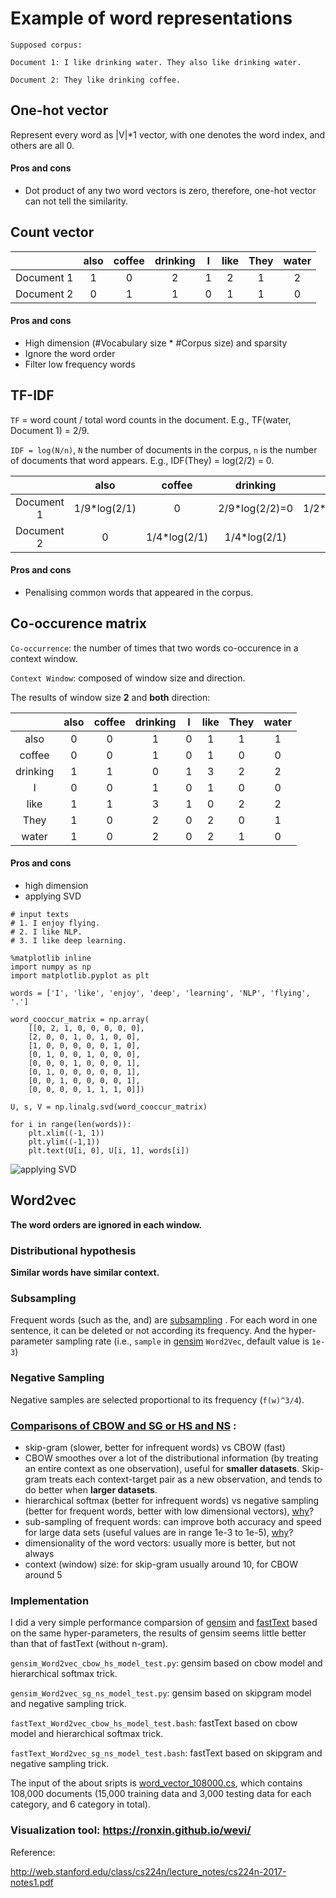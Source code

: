 # Example of word representations

```
Supposed corpus:

Document 1: I like drinking water. They also like drinking water.

Document 2: They like drinking coffee.
```
## One-hot vector
Represent every word as |V|*1 vector, with one denotes the word index, and others are all 0.

#### Pros and cons
* Dot product of any two word vectors is zero, therefore, one-hot vector can not tell the similarity.

## Count vector

|          | also |   coffee      |   drinking |       I        |     like      |     They     |     water    |
|   :---:  | :---:|     :---:     |    :---:   |        :---:   |    :---:      |     :---:    |     :---:    |
|Document 1| 1    |      0        |      2     |        1       |      2        |     1        |       2      |
|Document 2| 0    |      1        |      1     |        0       |      1        |      1       |     0        |

#### Pros and cons
* High dimension (#Vocabulary size * #Corpus size) and sparsity
* Ignore the word order 
* Filter low frequency words

## TF-IDF

`TF` = word count /  total word counts in the document. E.g., TF(water, Document 1) = 2/9.

`IDF = log(N/n)`, `N` the number of documents in the corpus, `n` is the number of documents that word appears. E.g., IDF(They) = log(2/2) = 0.


|          | also |   coffee      |   drinking |    I        |     like      |     They     |     water    |
|   :---:  | :---:|     :---:     |    :---:   |     :---:   |    :---:      |     :---:    |     :---:    |
|Document 1| 1/9*log(2/1)| 0      |2/9*log(2/2)=0|1/2*log(2/1)|2/9*log(2/2)=0 |1/9*log(2/2)=0|2/9*log(2/1)  |
|Document 2| 0    |1/4*log(2/1)   |1/4*log(2/1)|     0       | 1/4*log(2/1)  |  1/4*log(2/1)|     0        |



#### Pros and cons
* Penalising common words that appeared in the corpus.

## Co-occurence matrix


`Co-occurrence`: the number of times that two words co-occurence in a context window.

`Context Window`: composed of window size and direction. 

The results of window size **2** and **both** direction:

|          | also |   coffee      |   drinking |   I        |     like      |     They     |     water    |
|   :---:  | :---:|     :---:     |    :---:   |    :---:   |    :---:      |     :---:    |     :---:    |
|   also   |  0   |      0        |      1     |      0     |      1        |     1        |       1      |
|   coffee |  0   |      0        |      1     |      0     |      1        |      0       |     0        |
| drinking |  1   |      1        |      0     |     1      |      3        |      2       |     2        |
|   I      |  0   |      0        |      1     |      0     |      1        |      0       |     0        |
|   like   |  1   |      1        |      3     |     1      |      0        |      2       |     2        |
|   They   |  1   |      0        |      2     |     0      |      2        |      0       |     1        |
|   water  |  1   |      0        |      2     |      0     |      2        |      1       |     0        |

#### Pros and cons
* high dimension
* applying SVD
```
# input texts
# 1. I enjoy flying.
# 2. I like NLP.
# 3. I like deep learning.

%matplotlib inline
import numpy as np
import matplotlib.pyplot as plt

words = ['I', 'like', 'enjoy', 'deep', 'learning', 'NLP', 'flying', '.']

word_cooccur_matrix = np.array(
    [[0, 2, 1, 0, 0, 0, 0, 0],
    [2, 0, 0, 1, 0, 1, 0, 0],
    [1, 0, 0, 0, 0, 0, 1, 0],
    [0, 1, 0, 0, 1, 0, 0, 0],
    [0, 0, 0, 1, 0, 0, 0, 1],
    [0, 1, 0, 0, 0, 0, 0, 1],
    [0, 0, 1, 0, 0, 0, 0, 1],
    [0, 0, 0, 0, 1, 1, 1, 0]])

U, s, V = np.linalg.svd(word_cooccur_matrix)

for i in range(len(words)):
    plt.xlim((-1, 1))
    plt.ylim((-1,1))
    plt.text(U[i, 0], U[i, 1], words[i])
```

![applying SVD](https://github.com/gaoisbest/NLP-Projects/blob/master/Word2vec/svd.png)


## Word2vec
**The word orders are ignored in each window.**

### Distributional hypothesis
**Similar words have similar context.**

### Subsampling
Frequent words (such as the, and) are [subsampling](http://mccormickml.com/2017/01/11/word2vec-tutorial-part-2-negative-sampling/) .
For each word in one sentence, it can be deleted or not according its frequency. And the hyper-parameter sampling rate (i.e., `sample` in [gensim](https://radimrehurek.com/gensim/models/word2vec.html) `Word2Vec`, default value is `1e-3`)


### Negative Sampling
Negative samples are selected proportional to its frequency (`f(w)^3/4`).


### [Comparisons of CBOW and SG or HS and NS](https://code.google.com/archive/p/word2vec/) :
* skip-gram (slower, better for infrequent words) vs CBOW (fast)
* CBOW smoothes over a lot of the distributional information (by treating an entire context as one observation), useful for **smaller datasets**. Skip-gram treats each context-target pair as a new observation, and tends to do better when **larger datasets**.
* hierarchical softmax (better for infrequent words) vs negative sampling (better for frequent words, better with low dimensional vectors), [why](https://stats.stackexchange.com/questions/180076/why-is-hierarchical-softmax-better-for-infrequent-words-while-negative-sampling)?
* sub-sampling of frequent words: can improve both accuracy and speed for large data sets (useful values are in range 1e-3 to 1e-5), [why](https://www.quora.com/How-does-sub-sampling-of-frequent-words-work-in-the-context-of-Word2Vec)?
* dimensionality of the word vectors: usually more is better, but not always
* context (window) size: for skip-gram usually around 10, for CBOW around 5


### Implementation
I did a very simple performance comparsion of [gensim](https://radimrehurek.com/gensim/models/word2vec.html) and [fastText](https://github.com/facebookresearch/fastText) based on the same hyper-parameters, the results of gensim seems little better than that of fastText (without n-gram).

`gensim_Word2vec_cbow_hs_model_test.py`: gensim based on cbow model and hierarchical softmax trick.

`gensim_Word2vec_sg_ns_model_test.py`: gensim based on skipgram model and negative sampling trick.

`fastText_Word2vec_cbow_hs_model_test.bash`: fastText based on cbow model and hierarchical softmax trick.

`fastText_Word2vec_sg_ns_model_test.bash`: fastText based on skipgram and negative sampling trick.

The input of the about sripts is [word_vector_108000.cs](https://pan.baidu.com/s/1i5Jy4lv), which contains 108,000 documents (15,000 training data and 3,000 testing data for each category, and 6 category in total).

### Visualization tool: https://ronxin.github.io/wevi/


Reference:

http://web.stanford.edu/class/cs224n/lecture_notes/cs224n-2017-notes1.pdf
